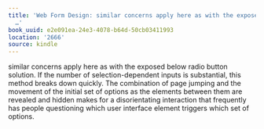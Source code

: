 ```yaml
---
title: 'Web Form Design: similar concerns apply here as with the exposed below radio
  …'
book_uuid: e2e091ea-24e3-4078-b64d-50cb03411993
location: '2666'
source: kindle
---
```


similar concerns apply here as with the exposed below radio button solution. If the number of selection-dependent inputs is substantial, this method breaks down quickly. The combination of page jumping and the movement of the initial set of options as the elements between them are revealed and hidden makes for a disorientating interaction that frequently has people questioning which user interface element triggers which set of options.